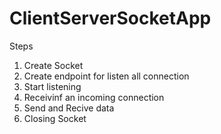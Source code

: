 # ClientServerSocketApp

Steps
1. Create Socket
2. Create endpoint for listen all connection
3. Start listening
4. Receivinf an incoming connection
5. Send and Recive data
6. Closing Socket

